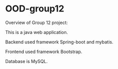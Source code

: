 # OOD-group12

Overview of Group 12 project:

This is a java web application.

Backend used framework Spring-boot and mybatis.

Frontend used framework Bootstrap.

Database is MySQL.
